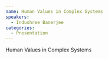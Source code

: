 ```yaml
--- 
name: Human Values in Complex Systems
speakers: 
  - Indushree Banerjee
categories:
  - Presentation
---
```


Human Values in Complex Systems